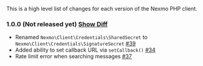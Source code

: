 This is a high level list of changes for each version of the Nexmo PHP client. 

### 1.0.0 (Not released yet) [Show Diff](https://github.com/Nexmo/nexmo-php/compare/develop)

* Renamed `Nexmo\Client\Credentials\SharedSecret` to `Nexmo\Client\Credentials\SignatureSecret` [#39](https://github.com/Nexmo/nexmo-php/pull/39)
* Added ability to set callback URL via `setCallback()` [#34](https://github.com/Nexmo/nexmo-php/pull/34)
* Rate limit error when searching messages [#37](https://github.com/Nexmo/nexmo-php/pull/37)
